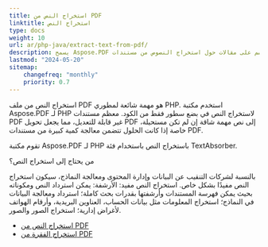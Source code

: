 ```yaml
---
title: استخراج النص من PDF 
linktitle: استخراج النص 
type: docs
weight: 10
url: ar/php-java/extract-text-from-pdf/
description: يسمح Aspose.PDF باستخراج أنواع مختلفة من المعلومات. يحتوي هذا القسم على مقالات حول استخراج النصوص من مستندات PDF باستخدام Aspose.PDF لـ PHP.
lastmod: "2024-05-20"
sitemap:
    changefreq: "monthly"
    priority: 0.7
---
```


استخراج النص من ملف PDF هو مهمة شائعة لمطوري PHP. استخدم مكتبة Aspose.PDF لـ PHP لاستخراج النص في بضع سطور فقط من الكود. معظم مستندات PDF غير قابلة للتعديل، مما يجعل تحويل PDF إلى نص مهمة شاقة إن لم تكن مستحيلة، خاصة إذا كانت الحلول تتضمن معالجة كمية كبيرة من مستندات PDF.

تقوم مكتبة Aspose.PDF لـ PHP باستخراج النص باستخدام فئة TextAbsorber.

من يحتاج إلى استخراج النص؟

بالنسبة لشركات التنقيب عن البيانات وإدارة المحتوى ومعالجة النماذج، سيكون استخراج النص مفيدًا بشكل خاص.
 استخراج النص مفيد: الأرشفة: يمكن استرداد النص ومكوناته بحيث يمكن فهرسة المستندات وأرشفتها بقدرات بحث كاملة؛ استرداد ومعالجة البيانات في النماذج؛ استخراج المعلومات مثل بيانات الحساب، العناوين البريدية، وأرقام الهواتف لأغراض إدارية؛ استخراج الصور والصور.

- [استخراج النص من PDF](/pdf/php-java/extract-text-from-all-pdf/)
- [استخراج الفقرة من PDF](/pdf/php-java/extract-paragraph-from-pdf/)